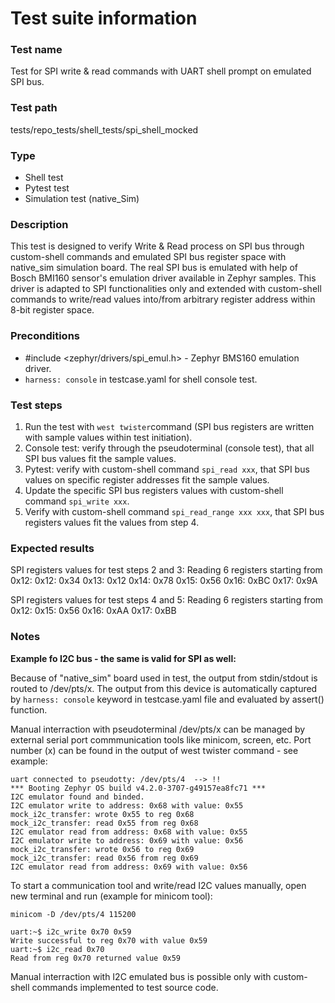 # Test suite information

### Test name
Test for SPI write & read commands with UART shell prompt on emulated SPI bus.

### Test path
tests/repo_tests/shell_tests/spi_shell_mocked

### Type
- Shell test
- Pytest test
- Simulation test (native_Sim)

### Description
This test is designed to verify Write & Read process on SPI bus through custom-shell commands and emulated SPI bus register space with native_sim simulation board. The real SPI bus is emulated with help of Bosch BMI160 sensor's emulation driver available in Zephyr samples. This driver is adapted to SPI functionalities only and extended with custom-shell commands to write/read values into/from arbitrary register address within 8-bit register space.

### Preconditions
- #include <zephyr/drivers/spi_emul.h> - Zephyr BMS160 emulation driver.
- `harness: console` in testcase.yaml for shell console test.

### Test steps
1. Run the test with `west twister`command (SPI bus registers are written with sample values within test initiation).
2. Console test: verify through the pseudoterminal (console test), that all SPI bus values fit the sample values.
3. Pytest: verify with custom-shell command `spi_read xxx`, that SPI bus values on specific register addresses fit the sample values.
4. Update the specific SPI bus registers values with custom-shell command `spi_write xxx`.
5. Verify with custom-shell command `spi_read_range xxx xxx`, that SPI bus registers values fit the values from step 4.

### Expected results
SPI registers values for test steps 2 and 3:
    Reading 6 registers starting from 0x12:
    0x12: 0x34
    0x13: 0x12
    0x14: 0x78
    0x15: 0x56
    0x16: 0xBC
    0x17: 0x9A

SPI registers values for test steps 4 and 5:
    Reading 6 registers starting from 0x12:
    0x15: 0x56
    0x16: 0xAA
    0x17: 0xBB

### Notes
<strong>Example fo I2C bus - the same is valid for SPI as well:</strong><br/>

Because of "native_sim" board used in test, the output from stdin/stdout is routed to /dev/pts/x. The output from this device is automatically captured by `harness: console` keyword in testcase.yaml file and evaluated by assert() function.

Manual interraction with pseudoterminal /dev/pts/x can be managed by external serial port commmunication tools like minicom, screen, etc. Port number (x) can be found in the output of west twister command - see example:

```
uart connected to pseudotty: /dev/pts/4  --> !!
*** Booting Zephyr OS build v4.2.0-3707-g49157ea8fc71 ***
I2C emulator found and binded.
I2C emulator write to address: 0x68 with value: 0x55
mock_i2c_transfer: wrote 0x55 to reg 0x68
mock_i2c_transfer: read 0x55 from reg 0x68
I2C emulator read from address: 0x68 with value: 0x55
I2C emulator write to address: 0x69 with value: 0x56
mock_i2c_transfer: wrote 0x56 to reg 0x69
mock_i2c_transfer: read 0x56 from reg 0x69
I2C emulator read from address: 0x69 with value: 0x56
```

To start a communication tool and write/read I2C values manually, open new terminal and run (example for minicom tool):

```
minicom -D /dev/pts/4 115200

uart:~$ i2c_write 0x70 0x59
Write successful to reg 0x70 with value 0x59
uart:~$ i2c_read 0x70
Read from reg 0x70 returned value 0x59
```

Manual interraction with I2C emulated bus is possible only with custom-shell commands implemented to test source code.